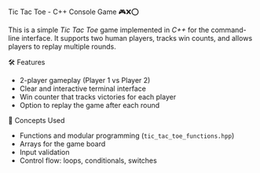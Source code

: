 Tic Tac Toe - C++ Console Game 🎮❌⭕️

This is a simple *Tic Tac Toe* game implemented in *C++* for the command-line interface. It supports two human players, tracks win counts, and allows players to replay multiple rounds.

🛠 Features

- 2-player gameplay (Player 1 vs Player 2)
- Clear and interactive terminal interface
- Win counter that tracks victories for each player
- Option to replay the game after each round

🧠 Concepts Used

- Functions and modular programming (`tic_tac_toe_functions.hpp`)
- Arrays for the game board
- Input validation
- Control flow: loops, conditionals, switches
